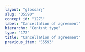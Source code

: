 ```yaml
---
layout: "glossary"
slug: "35590"
concept_id: "1273"
label: "Cancellation of agreement"
hierarchy: "Content type"
type: "172"
title: "Cancellation of agreement"
previous_item: "35593"
---
```

